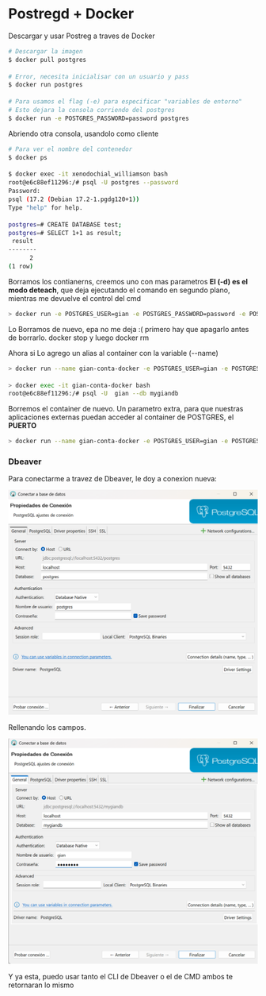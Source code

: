 # Postregd + Docker

Descargar y usar Postreg a traves de Docker

```sh
# Descargar la imagen
$ docker pull postgres

# Error, necesita inicialisar con un usuario y pass
$ docker run postgres

# Para usamos el flag (-e) para especificar "variables de entorno"
# Esto dejara la consola corriendo del postgres
$ docker run -e POSTGRES_PASSWORD=password postgres
```

Abriendo otra consola, usandolo como cliente

```sh
# Para ver el nombre del contenedor
$ docker ps

$ docker exec -it xenodochial_williamson bash
root@e6c88ef11296:/# psql -U postgres --password
Password:
psql (17.2 (Debian 17.2-1.pgdg120+1))
Type "help" for help.

postgres=# CREATE DATABASE test;
postgres=# SELECT 1+1 as result;
 result
--------
      2
(1 row)
```

Borramos los contianerns, creemos uno con mas parametros
**El (-d) es el modo deteach**, que deja ejecutando el comando en segundo plano, mientras me devuelve el control del cmd

```sh
> docker run -e POSTGRES_USER=gian -e POSTGRES_PASSWORD=password -e POSTGRES_DB=mygiandb -d postgres
```
Lo Borramos de nuevo, epa no me deja :( primero hay que apagarlo antes de borrarlo. docker stop y luego docker rm

Ahora si
Lo agrego un alias al container con la variable (--name)
```sh
> docker run --name gian-conta-docker -e POSTGRES_USER=gian -e POSTGRES_PASSWORD=password -e POSTGRES_DB=mygiandb -d postgres

> docker exec -it gian-conta-docker bash
root@e6c88ef11296:/# psql -U  gian --db mygiandb
```

Borremos el container de nuevo.
Un parametro extra, para que nuestras aplicaciones externas puedan acceder al container de POSTGRES, el **PUERTO**

```sh
> docker run --name gian-conta-docker -e POSTGRES_USER=gian -e POSTGRES_PASSWORD=password -e POSTGRES_DB=mygiandb -p 5432:5432 -d postgres
```

### Dbeaver

Para conectarme a travez de Dbeaver, le doy a conexion nueva:

![alt text](001.png)

Rellenando los campos.

![alt text](002.png)

Y ya esta, puedo usar tanto el CLI de Dbeaver o el de CMD ambos te retornaran lo mismo

